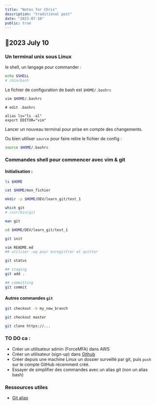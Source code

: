 ```yaml
---
title: "Notes for Chris"
description: "traditional post"
date: "2023-07-10"
public: true
---
```


## 🦶2023 July 10

### Un terminal unix sous Linux

le shell, un langage pour commander :

```bash
echo $SHELL 
# /bin/bash
```

Le fichier de configuration de bash est ``$HOME/.bashrc``

```bash
vim $HOME/.bashrc
```

```text
# edit .bashrc

alias ls="ls -al"
export EDITOR="vim"
```

Lancer un nouveau terminal pour prise en compte des changements. 

Ou bien utiliser ``source`` pour faire relire le fichier de config :
```bash
source $HOME/.bashrc
```

### Commandes shell pour commencer avec vim & git

#### Initialisation :

```bash
ls $HOME

cat $HOME/mon_fichier

mkdir -p $HOME/DEV/learn_git/test_1

which git
# /usr/bin/git

man git

cd $HOME/DEV/learn_git/test_1

git init

vim README.md
## utiliser :wq pour enregistrer et quitter
```

```bash
git status

## staging
git add .

## committing
git commit
```

#### Autres commandes ``git``

```bash
git checkout -b my_new_branch

git checkout master

git clone https://...

```



### TO DO ca :

 - Créer un utilisateur admin (ForceMFA) dans AWS
 - Créer un utilisateur (sign-up) dans [Github](https://github.com)
 - Créer depuis une machine Linux un dossier surveillé par git, puis ``push`` sur le compte GitHub récemment créé.
 - Essayer de simplifier des commandes avec un alias git (non un alias bash)


### Ressources utiles

 - [Git alias](https://www.atlassian.com/git/tutorials/git-alias)


